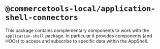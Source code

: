 # `@commercetools-local/application-shell-connectors`

This package contains complementary components to work with the `application-shell` package.
In particular it provides components (and HOCs) to access and subscribe to specific data within the AppShell.
